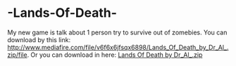 # -Lands-Of-Death-
My new game is talk about 1 person try to survive out of zomebies. You can download by this link: http://www.mediafire.com/file/v6f6x6jfsqx6898/Lands_Of_Death_by_Dr_Al_.zip/file. 
Or you can download in here:
[Lands Of Death by Dr_Al_.zip](https://github.com/Duong-IT/-Lands-Of-Death-/files/8715485/Lands.Of.Death.by.Dr_Al_.zip)
